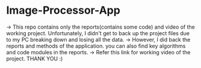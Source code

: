 # Image-Processor-App
-> This repo contains only the reports(contains some code) and video of the working project. Unfortunately, I didn't get to back up the project files due to my PC breaking down and losing all the data.
-> However, I did back the reports and methods of the application. you can also find key algorithms and code modules in the reports.
-> Refer this link for working video of the project.
THANK YOU :)
